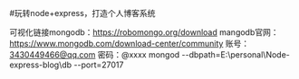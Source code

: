 #玩转node+express，打造个人博客系统

可视化链接mongodb：https://robomongo.org/download
mangodb官网：https://www.mongodb.com/download-center/community
账号：3430449466@qq.com
密码：@xxxx
mongod --dbpath=E:\personal\Node-express-blog\db --port=27017